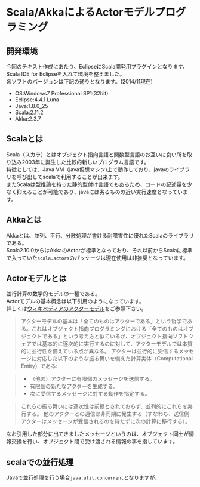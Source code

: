 ﻿# Scala/AkkaによるActorモデルプログラミング  
## 開発環境  
今回のテキスト作成にあたり、EclipseにScala開発用プラグインとなります、Scala IDE for Eclipseを入れて環境を整えました。  
各ソフトのバージョンは下記の通りとなります。(2014/11現在)  

* OS:Windows7 Professional SP1(32bit)  
* Eclipse:4.4.1 Luna  
* Java:1.8.0_25  
* Scala:2.11.2  
* Akka:2.3.7  

## Scalaとは  
Scala（スカラ）とはオブジェクト指向言語と関数型言語のお互いに良い所を取り込み2003年に誕生した比較的新しいプログラム言語です。  
特徴としては、Java VM（java仮想マシン)上で動作しており、javaのライブラリを呼び出してscalaで利用することが出来ます。  
またScalaは型推論を持った静的型付け言語でもあるため、コードの記述量を少なく抑えることが可能であり、javaには劣るものの近い実行速度となっています。  

## Akkaとは  
Akkaとは、並列、平行、分散処理が書ける耐障害性に優れたScalaのライブラリである。  
Scala2.10.0からはAkkaのActorが標準となっており、それ以前からScalaに標準で入っていた`scala.actors`のパッケージは現在使用は非推奨となっています。  

## Actorモデルとは  
並行計算の数学的モデルの一種である。  
Actorモデルの基本概念は以下引用のようになっています。  
詳しくは[ウィキペディアのアクターモデル](http://ja.wikipedia.org/wiki/%E3%82%A2%E3%82%AF%E3%82%BF%E3%83%BC%E3%83%A2%E3%83%87%E3%83%AB)をご参照下さい。  

> アクターモデルの基本は「全てのものはアクターである」という哲学である。これはオブジェクト指向プログラミングにおける「全てのものはオブジェクトである」という考え方と似ているが、オブジェクト指向ソフトウェアでは基本的に逐次的に実行するのに対して、アクターモデルでは本質的に並行性を備えている点が異なる。
> アクターは並行的に受信するメッセージに対応した以下のような振る舞いを備えた計算実体（Computational Entity）である:

> * （他の）アクターに有限個のメッセージを送信する。
> * 有限個の新たなアクターを生成する。
> * 次に受信するメッセージに対する動作を指定する。

> これらの振る舞いには逐次性は前提とされておらず、並列的にこれらを実行する。
> 他のアクターとの通信は非同期に発生する（すなわち、送信側アクターはメッセージが受信されるのを待たずに次の計算に移行する）。  

なお引用した部分に出てきましたメッセージというのは、オブジェクト同士が情報交換を行い、オブジェクト間で受け渡される情報の事を指しています。

## scalaでの並行処理
Javaで並行処理を行う場合`java.util.concurrent`となりますが、




